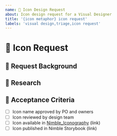```yaml
---
name: 🎨 Icon Design Request
about: Icon design request for a Visual Designer
title: '{icon metaphor} icon request'
labels: 'visual design,triage,icon request'
---
```


<!-- Ensure the title can be understood without the parent item's context, by replacing "{icon metaphor}". E.g. "Save button icon request" -->

# 🎨 Icon Request

## 📌 Request Background

<!-- A short description of the request and requester. E.g. Who is the client and how do they expect to use the icon? -->
<!-- Is the client using the icon with other Nimble components? When is the icon needed? -->

## 🧪 Research

<!-- For each icon, include the following: -->
<!-- Include examples from [Font Awesome](https://fontawesome.com/search), [Noun Project](https://thenounproject.com), or [IconFinder](https://www.iconfinder.com/search) -->
<!-- Describe the research you've done to identify the correct icon metaphor and find existing best practices. -->
<!-- Propose a name using the [icon naming guidance](/packages/nimble-tokens/CONTRIBUTING.md#icon-naming) -->
<!-- List icon metaphors. What will this icon mean in context? E.g. `nimble-icon-circle-check` represents _acknowledged status_. -->

## 🥅 Acceptance Criteria

- [ ] Icon name approved by PO and owners
- [ ] Icon reviewed by design team
- [ ] Icon available in [Nimble_Iconography](https://www.figma.com/design/aOmrur2iA2Abc6Pp59NVGV/Nimble_Iconography?node-id=0-1&t=KGtldxWuPIvzgHCo-0) (link)
- [ ] Icon published in Nimble Storybook (link)